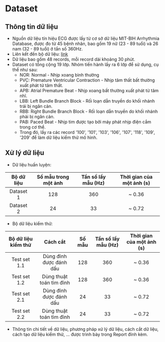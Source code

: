 # **Dataset**

## **Thông tin dữ liệu**

- Nguồn dữ liệu tín hiệu ECG được lấy từ cơ sở dữ liệu MIT-BIH Arrhythmia Database, được đo từ 45 bệnh nhân, bao gồm 19 nữ (23 - 89 tuổi) và 26 nam (32 - 89 tuổi) ở tần số 360Hz.
- Liên kết đến bộ dữ liệu: [link](https://www.physionet.org/content/mitdb/1.0.0/)
- Dữ liệu bao gồm 48 records, mỗi record dài khoảng 30 phút.
- Dataset có tổng cộng 19 lớp. Nhóm tiến hành lấy ra 6 lớp để sử dụng, cụ thể như sau:
  - NOR: Normal - Nhịp xoang bình thường
  - PVC: Premature Ventricular Contraction - Nhịp tâm thất bất thường xuất phát từ tâm thất.
  - APB: Atrial Premature Beat - Nhịp xoang bất thường xuất phát từ tâm nhĩ.
  - LBB: Left Bundle Branch Block - Rối loạn dẫn truyền do khối nhánh trái bị ngăn cản.
  - RBB: Right Bundle Branch Block - Rối loạn dẫn truyền do khối nhánh phải bị ngăn cản.
  - PAB: Paced Beat - Nhịp tim được tạo bởi máy phát nhịp điện cắm trong cơ thể.
  - Trong đó, lấy ra các record '100', '101', '103', '106', '107', '118', '109', '209' để làm dữ liệu kiểm thử mô hình.

## **Xử lý dữ liệu**

- Dữ liệu huấn luyện:

|Bộ dữ liệu|Số mẫu trong một ảnh|Tần số lấy mẫu (Hz)|Thời gian của một ảnh (s)|
|:---:|:---:|:---:|:---:|
Dataset 1 | 128| 360| ~ 0.36
Dataset 2| 24| 33| ~ 0.72

- Bộ dữ liệu kiểm thử:

Bộ dữ liệu kiểm thử| Cách cắt| Số mẫu|Tần số lấy mẫu (Hz)|Thời gian của một ảnh (s)|
:---:|:---:|:---:|:---:|:---:|
Test set 1.1| Dùng đỉnh được đánh dấu | 128| 360| ~ 0.36
Test set 1.2| Dùng thuật toán tìm đỉnh |128 |360 | ~ 0.36
Test set 2.1| Dùng đỉnh được đánh dấu | 24 | 33 | ~ 0.72
Test set 2.2| Dùng thuật toán tìm đỉnh | 24 | 33 | ~ 0.72

- Thông tin chi tiết về dữ liệu, phương pháp xử lý dữ liệu, cách cắt dữ liệu, cách tạo dữ liệu kiểm thử, ... được trình bày trong Report đính kèm.
